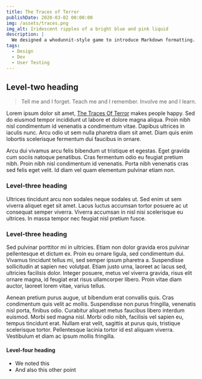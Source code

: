 ```yaml
---
title: The Traces of Terror
publishDate: 2020-03-02 00:00:00
img: /assets/traces.png
img_alt: Iridescent ripples of a bright blue and pink liquid
description: |
  We designed a whodunnit-style game to introduce Markdown formatting. Suspense — suspicion — syntax!
tags:
  - Design
  - Dev
  - User Testing
---
```


## Level-two heading

> Tell me and I forget. Teach me and I remember. Involve me and I learn.

Lorem ipsum dolor sit amet, <a href="https://www.thetracesofterror.piterxus.com/">The Traces Of Terror</a> makes people happy. Sed do eiusmod tempor incididunt ut labore et dolore magna aliqua. Proin nibh nisl condimentum id venenatis a condimentum vitae. Dapibus ultrices in iaculis nunc. Arcu odio ut sem nulla pharetra diam sit amet. Diam quis enim lobortis scelerisque fermentum dui faucibus in ornare.

Arcu dui vivamus arcu felis bibendum ut tristique et egestas. Eget gravida cum sociis natoque penatibus. Cras fermentum odio eu feugiat pretium nibh. Proin nibh nisl condimentum id venenatis. Porta nibh venenatis cras sed felis eget velit. Id diam vel quam elementum pulvinar etiam non.

### Level-three heading

Ultrices tincidunt arcu non sodales neque sodales ut. Sed enim ut sem viverra aliquet eget sit amet. Lacus luctus accumsan tortor posuere ac ut consequat semper viverra. Viverra accumsan in nisl nisi scelerisque eu ultrices. In massa tempor nec feugiat nisl pretium fusce.

### Level-three heading

Sed pulvinar porttitor mi in ultricies. Etiam non dolor gravida eros pulvinar pellentesque et dictum ex. Proin eu ornare ligula, sed condimentum dui. Vivamus tincidunt tellus mi, sed semper ipsum pharetra a. Suspendisse sollicitudin at sapien nec volutpat. Etiam justo urna, laoreet ac lacus sed, ultricies facilisis dolor. Integer posuere, metus vel viverra gravida, risus elit ornare magna, id feugiat erat risus ullamcorper libero. Proin vitae diam auctor, laoreet lorem vitae, varius tellus.

Aenean pretium purus augue, ut bibendum erat convallis quis. Cras condimentum quis velit ac mollis. Suspendisse non purus fringilla, venenatis nisl porta, finibus odio. Curabitur aliquet metus faucibus libero interdum euismod. Morbi sed magna nisl. Morbi odio nibh, facilisis vel sapien eu, tempus tincidunt erat. Nullam erat velit, sagittis at purus quis, tristique scelerisque tortor. Pellentesque lacinia tortor id est aliquam viverra. Vestibulum et diam ac ipsum mollis fringilla.

#### Level-four heading

- We noted this
- And also this other point
